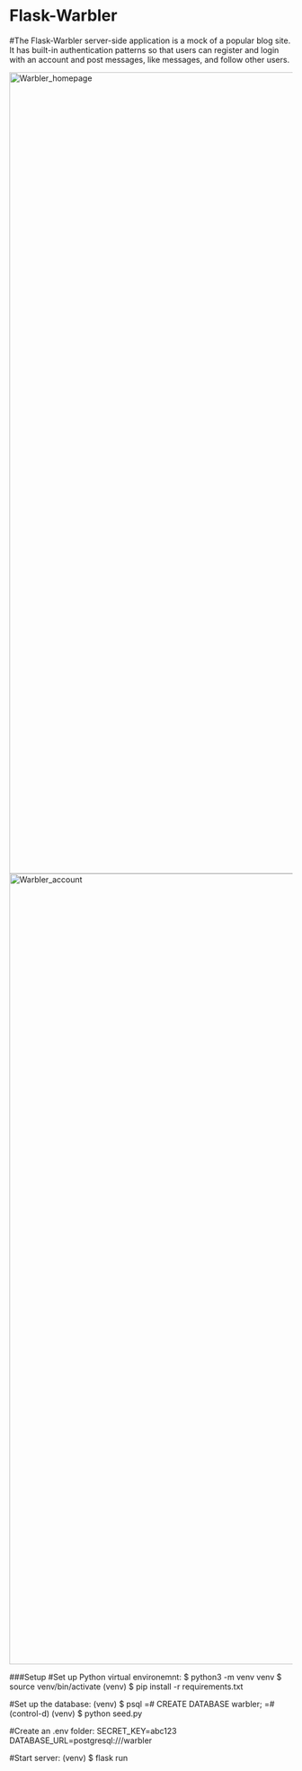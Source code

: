 # Flask-Warbler

#The Flask-Warbler server-side application is a mock of a popular blog site. It has built-in authentication patterns so that users can register and login with an account and post messages, like messages, and follow other users. 

<img width="1427" alt="Warbler_homepage" src="https://user-images.githubusercontent.com/40369796/167470648-810141d6-1726-40d2-840c-aaf1366f5f0a.png">

<img width="1408" alt="Warbler_account" src="https://user-images.githubusercontent.com/40369796/167470613-e6067542-5b02-4520-ae6c-ea86944b7696.png">

###Setup
#Set up Python virtual environemnt:
$ python3 -m venv venv
$ source venv/bin/activate
(venv) $ pip install -r requirements.txt

#Set up the database:
(venv) $ psql
=# CREATE DATABASE warbler;
=# (control-d)
(venv) $ python seed.py

#Create an .env folder:
SECRET_KEY=abc123
DATABASE_URL=postgresql:///warbler

#Start server:
(venv) $ flask run




